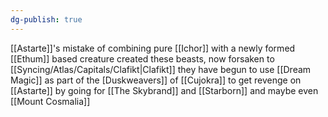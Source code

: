 ```yaml
---
dg-publish: true
---
```

[[Astarte]]'s mistake of combining pure [[Ichor]] with a newly formed [[Ethum]] based creature created these beasts, now forsaken to [[Syncing/Atlas/Capitals/Clafikt|Clafikt]] they have begun to use [[Dream Magic]] as part of the [Duskweavers]] of [[Cujokra]] to get revenge on [[Astarte]] by going for [[The Skybrand]] and [[Starborn]] and maybe even [[Mount Cosmalia]] 